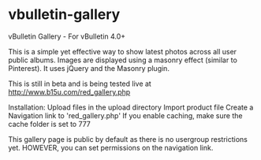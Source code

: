 vbulletin-gallery
=================

vBulletin Gallery - For vBulletin 4.0+

This is a simple yet effective way to show latest photos across all user public albums. Images are displayed using a masonry effect (similar to Pinterest). It uses jQuery and the Masonry plugin. 

This is still in beta and is being tested live at http://www.b15u.com/red_gallery.php

Installation:
Upload files in the upload directory
Import product file
Create a Navigation link to 'red_gallery.php'
If you enable caching, make sure the cache folder is set to 777

This gallery page is public by default as there is no usergroup restrictions yet. HOWEVER, you can set permissions on the navigation link. 

